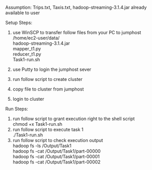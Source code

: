 Assumption: Trips.txt, Taxis.txt, hadoop-streaming-3.1.4.jar already available to user

Setup Steps:
1) use WinSCP to transfer follow files from your PC to jumphost /home/ec2-user/data/ </br>
	hadoop-streaming-3.1.4.jar</br>
	mapper_t1.py</br>
	reducer_t1.py</br>
	Task1-run.sh</br>

2) use Putty to login the jumphost sever
3) run follow script to create cluster
4) copy file to cluster from jumphost
5) login to cluster
	
Run Steps:
1) run follow script to grant execution right to the shell script</br>
	chmod +x Task1-run.sh
2) run follow script to execute task 1</br>
	./Task1-run.sh
3) run follow script to check execution output</br>
	hadoop fs -ls /Output/Task1</br>
	hadoop fs -cat /Output/Task1/part-00000</br>
	hadoop fs -cat /Output/Task1/part-00001</br>
	hadoop fs -cat /Output/Task1/part-00002</br>
